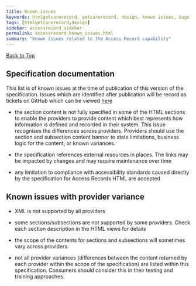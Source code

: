 ```yaml
---
title: Known issues
keywords: htmlgetcarerecord, getcarerecord, design, known issues, bugs
tags: [htmlgetcarerecord,design]
sidebar: accessrecord_sidebar
permalink: accessrecord_known_issues.html
summary: "Known issues related to the Access Record capability"
---
```

<a href="#" class="back-to-top">Back to Top</a>

## Specification documentation ##

This list is of known issues at the time of publication of this version of the specification. Issues which are identified after publication will be record as tickets on GitHub which can be viewed [here](https://github.com/nhsconnect/gpconnect/issues) 

- the section content is not fully specified in some of the HTML sections to enable the providers to provide content which best represents how information is defined and recorded in their system. This issue recognises the differences across providers. Providers should use the section and subsection content banner to state limitations, business logic for the content, or known variances.

- the specification references external resources in places. The links may be impacted by changes and may require maintenance over time

- any limitation to compliance with accessibility standards caused directly by the specification for Access Records HTML are accepted

 

## Known issues with provider variance ##

- XML is not supported by all providers

- some sections/subsections are not supported by some providers. Check each section description in the HTML views for details

- the scope of the contents for sections and subsections will sometimes vary across providers.

- not all provider variances (differences between the content returned by each provider within the scope of the specification) are listed within this specification. Consumers should consider this in their testing and training approaches.
